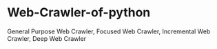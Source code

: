 # Web-Crawler-of-python
General Purpose Web Crawler, Focused Web Crawler, Incremental Web Crawler, Deep Web Crawler
